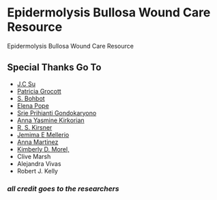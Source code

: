 # Epidermolysis Bullosa Wound Care Resource
Epidermolysis Bullosa Wound Care Resource

## Special Thanks Go To
  * [J.C Su](mailto:john.su@rch.org.au)
  * [Patricia Grocott](patricia.grocott@kcl.ac.uk)
  * [S. Bohbot](claudine.blanchet-bardon@sls.ap-hop-paris.fr)
  * [Elena Pope](Elena.pope@sickkids.ca.)
  * [Srie Prihianti Gondokaryono](prihianti@gmail.com)
  * [Anna Yasmine Kirkorian](kirkorianmd@gmail.com)
  * [R. S. Kirsner](Rkirsner@miami.edu)
  * [Jemima E Mellerio](emima.mellerio@kcl.ac.uk)
  * [Anna Martinez](Anna.martinez@gosh.nhs.uk)
  * [Kimberly D. Morel,](km208@cumc.columbia.edu)
  * Clive Marsh
  * Alejandra Vivas
  * Robert J. Kelly

### *all credit goes to the researchers*
